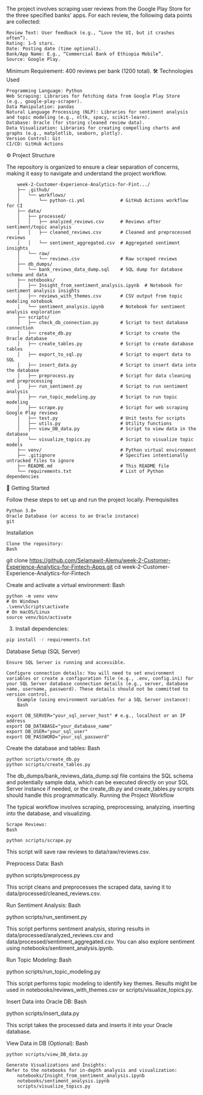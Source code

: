 The project involves scraping user reviews from the Google Play Store for the three specified banks' apps. For each review, the following data points are collected:

    Review Text: User feedback (e.g., “Love the UI, but it crashes often”).
    Rating: 1–5 stars.
    Date: Posting date (time optional).
    Bank/App Name: E.g., “Commercial Bank of Ethiopia Mobile”.
    Source: Google Play.

Minimum Requirement: 400 reviews per bank (1200 total).
🛠️ Technologies Used

    Programming Language: Python
    Web Scraping: Libraries for fetching data from Google Play Store (e.g., google-play-scraper).
    Data Manipulation: pandas
    Natural Language Processing (NLP): Libraries for sentiment analysis and topic modeling (e.g., nltk, spacy, scikit-learn).
    Database: Oracle (for storing cleaned review data).
    Data Visualization: Libraries for creating compelling charts and graphs (e.g., matplotlib, seaborn, plotly).
    Version Control: Git
    CI/CD: GitHub Actions

⚙️ Project Structure

The repository is organized to ensure a clear separation of concerns, making it easy to navigate and understand the project workflow.

        week-2-Customer-Experience-Analytics-for-Fint.../
        ├── .github/
        │   └── workflows/
        │       └── python-ci.yml             # GitHub Actions workflow for CI
        ├── data/
        │   ├── processed/
        │   │   ├── analyzed_reviews.csv      # Reviews after sentiment/topic analysis
        │   │   ├── cleaned_reviews.csv       # Cleaned and preprocessed reviews
        │   │   └── sentiment_aggregated.csv  # Aggregated sentiment insights
        │   └── raw/
        │       └── reviews.csv               # Raw scraped reviews
        ├── db_dumps/
        │   └── bank_reviews_data_dump.sql    # SQL dump for database schema and data
        ├── notebooks/
        │   ├── Insight_from_sentiment_analysis.ipynb  # Notebook for sentiment analysis insights
        │   ├── reviews_with_themes.csv       # CSV output from topic modeling notebook
        │   └── sentiment_analysis.ipynb      # Notebook for sentiment analysis exploration
        ├── scripts/
        │   ├── check_db_connection.py        # Script to test database connection
        │   ├── create_db.py                  # Script to create the Oracle database
        │   ├── create_tables.py              # Script to create database tables
        │   ├── export_to_sql.py              # Script to export data to SQL
        │   ├── insert_data.py                # Script to insert data into the database
        │   ├── preprocess.py                 # Script for data cleaning and preprocessing
        │   ├── run_sentiment.py              # Script to run sentiment analysis
        │   ├── run_topic_modeling.py         # Script to run topic modeling
        │   ├── scrape.py                     # Script for web scraping Google Play reviews
        │   ├── test.py                       # Unit tests for scripts
        │   ├── utils.py                      # Utility functions
        │   ├── view_DB_data.py               # Script to view data in the database
        │   └── visualize_topics.py           # Script to visualize topic models
        ├── venv/                             # Python virtual environment
        ├── .gitignore                        # Specifies intentionally untracked files to ignore
        ├── README.md                         # This README file
        └── requirements.txt                  # List of Python dependencies

🚀 Getting Started

Follow these steps to set up and run the project locally.
Prerequisites

    Python 3.8+
    Oracle Database (or access to an Oracle instance)
    git

Installation

    Clone the repository:
    Bash

git clone https://github.com/Selamawit-Alemu/week-2-Customer-Experience-Analytics-for-Fintech-Apps.git
cd week-2-Customer-Experience-Analytics-for-Fintech


Create and activate a virtual environment:
Bash

    python -m venv venv
    # On Windows
    .\venv\Scripts\activate
    # On macOS/Linux
    source venv/bin/activate

3.  Install dependencies:

```bash
pip install -r requirements.txt
```

Database Setup (SQL Server)

    Ensure SQL Server is running and accessible.

    Configure connection details: You will need to set environment variables or create a configuration file (e.g., .env, config.ini) for your SQL Server database connection details (e.g., server, database name, username, password). These details should not be committed to version control.
        Example (using environment variables for a SQL Server instance):
        Bash

    export DB_SERVER="your_sql_server_host" # e.g., localhost or an IP address
    export DB_DATABASE="your_database_name"
    export DB_USER="your_sql_user"
    export DB_PASSWORD="your_sql_password"

 

Create the database and tables:
Bash

    python scripts/create_db.py
    python scripts/create_tables.py

The db_dumps/bank_reviews_data_dump.sql file contains the SQL schema and potentially sample data, which can be executed directly on your SQL Server instance if needed, or the create_db.py and create_tables.py scripts should handle this programmatically.
Running the Project Workflow

The typical workflow involves scraping, preprocessing, analyzing, inserting into the database, and visualizing.

    Scrape Reviews:
    Bash

    python scripts/scrape.py

This script will save raw reviews to data/raw/reviews.csv.

Preprocess Data:
Bash

python scripts/preprocess.py

This script cleans and preprocesses the scraped data, saving it to data/processed/cleaned_reviews.csv.

Run Sentiment Analysis:
Bash

python scripts/run_sentiment.py

This script performs sentiment analysis, storing results in data/processed/analyzed_reviews.csv and data/processed/sentiment_aggregated.csv. You can also explore sentiment using notebooks/sentiment_analysis.ipynb.

Run Topic Modeling:
Bash

python scripts/run_topic_modeling.py

This script performs topic modeling to identify key themes. Results might be used in notebooks/reviews_with_themes.csv or scripts/visualize_topics.py.

Insert Data into Oracle DB:
Bash

python scripts/insert_data.py

This script takes the processed data and inserts it into your Oracle database.

View Data in DB (Optional):
Bash

    python scripts/view_DB_data.py

    Generate Visualizations and Insights:
    Refer to the notebooks for in-depth analysis and visualization:
        notebooks/Insight_from_sentiment_analysis.ipynb
        notebooks/sentiment_analysis.ipynb
        scripts/visualize_topics.py

